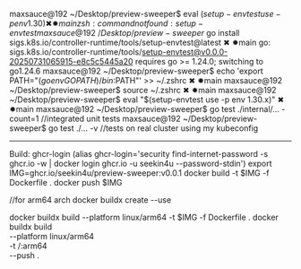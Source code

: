 maxsauce@192 ~/Desktop/preview-sweeper$ eval $(setup-envtest use -p env 1.30)                                                                                                         ✖ ✹main 
zsh: command not found: setup-envtest
maxsauce@192 ~/Desktop/preview-sweeper$ go install sigs.k8s.io/controller-runtime/tools/setup-envtest@latest                                                                          ✖ ✹main 
go: sigs.k8s.io/controller-runtime/tools/setup-envtest@v0.0.0-20250731065915-e8c5c5445a20 requires go >= 1.24.0; switching to go1.24.6
maxsauce@192 ~/Desktop/preview-sweeper$ echo 'export PATH="$(go env GOPATH)/bin:$PATH"' >> ~/.zshrc                                                                                   ✖ ✹main 
maxsauce@192 ~/Desktop/preview-sweeper$ source ~/.zshrc                                                                                                                               ✖ ✹main 
maxsauce@192 ~/Desktop/preview-sweeper$ eval "$(setup-envtest use -p env 1.30.x)"                                                                                                     ✖ ✹main 
maxsauce@192 ~/Desktop/preview-sweeper$ go test ./internal/... -count=1    //integrated unit tests
maxsauce@192 ~/Desktop/preview-sweeper$ go test ./... -v                   //tests on real cluster using my kubeconfig

-----------------------------------------
Build:
ghcr-login (alias ghcr-login='security find-internet-password -s ghcr.io -w | docker login ghcr.io -u seekin4u --password-stdin')
export IMG=ghcr.io/seekin4u/preview-sweeper:v0.0.1
docker build -t $IMG -f Dockerfile .
docker push $IMG

//for arm64 arch
docker buildx create --use

docker buildx build --platform linux/arm64 -t $IMG -f Dockerfile . 
docker buildx build \
  --platform linux/arm64 \
  -t <REGISTRY>/<REPO>:arm64 \
  --push .
  